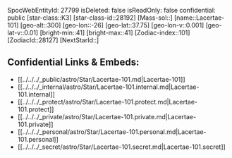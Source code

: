 ﻿---
location: [37.75,-26,300]
type: Station
tags:
- astro/Star

---
SpocWebEntityId: 27799
isDeleted: false
isReadOnly: false
confidential: public
[star-class::K3]
[star-class-id::28192]
[Mass-sol::]
[name::Lacertae-101]
[geo-alt::300]
[geo-lon::-26]
[geo-lat::37.75]
[geo-lon-v::0.001]
[geo-lat-v::0.01]
[bright-min::41]
[bright-max::41]
[Zodiac-index::101]
[ZodiacId::28127]
[NextStarId::]



## Confidential Links & Embeds: 
- [[../../../_public/astro/Star/Lacertae-101.md|Lacertae-101]] 
- [[../../../_internal/astro/Star/Lacertae-101.internal.md|Lacertae-101.internal]] 
- [[../../../_protect/astro/Star/Lacertae-101.protect.md|Lacertae-101.protect]] 
- [[../../../_private/astro/Star/Lacertae-101.private.md|Lacertae-101.private]] 
- [[../../../_personal/astro/Star/Lacertae-101.personal.md|Lacertae-101.personal]] 
- [[../../../_secret/astro/Star/Lacertae-101.secret.md|Lacertae-101.secret]]

